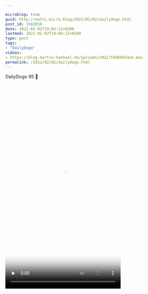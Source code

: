 ```yaml
---

microblog: true
guid: http://matti.micro.blog/2022/02/02/dailydogo.html
post_id: 1502058
date: 2022-02-02T19:04:12+0200
lastmod: 2022-02-02T19:04:12+0200
type: post
tags:
- "DailyDogo"
videos:
- https://blog.martin-haehnel.de/uploads/2022/59d68d54a5.mov
permalink: /2022/02/02/dailydogo.html
---
```

DailyDogo 95 🐶

<video controls="controls" playsinline="playsinline" src="https://blog.martin-haehnel.de/uploads/2022/59d68d54a5.mov" width="360" height="640" poster="https://blog.martin-haehnel.de/uploads/2022/844f41d120.png" preload="none"></video>
